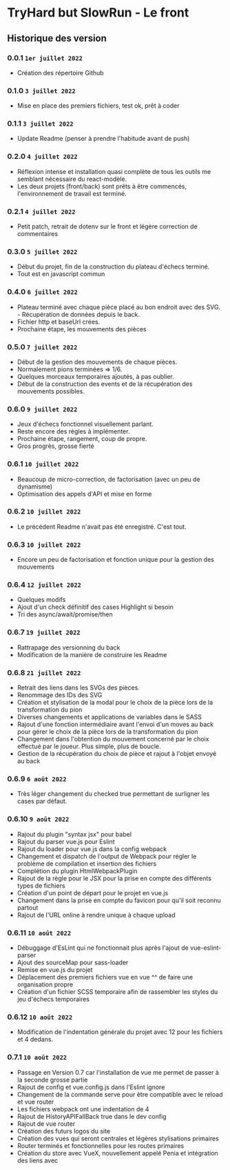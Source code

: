 # TryHard but SlowRun - Le front

## Historique des version

### 0.0.1 ```1er juillet 2022```
- Création des répertoire Github

### 0.1.0 ```3 juillet 2022```
- Mise en place des premiers fichiers, test ok, prêt à coder

### 0.1.1 ```3 juillet 2022```
- Update Readme (penser à prendre l'habitude avant de push)

### 0.2.0 ```4 juillet 2022```
- Réflexion intense et installation quasi complète de tous les outils me semblant nécessaire du react-modèle.
- Les deux projets (front/back) sont prêts à être commencés, l'environnement de travail est terminé.

### 0.2.1 ```4 juillet 2022```
- Petit patch, retrait de dotenv sur le front et légère correction de commentaires

### 0.3.0 ```5 juillet 2022```
- Début du projet, fin de la construction du plateau d'échecs terminé.
- Tout est en javascript commun

### 0.4.0 ```6 juillet 2022```
- Plateau terminé avec chaque pièce placé au bon endroit avec des SVG. - Récupération de données depuis le back.
- Fichier http et baseUrl crées.
- Prochaine étape, les mouvements des pièces

### 0.5.0 ```7 juillet 2022```
- Début de la gestion des mouvements de chaque pièces.
- Normalement pions terminées => 1/6.
- Quelques morceaux temporaires ajoutés, à pas oublier.
- Début de la construction des events et de la récupération des mouvements possibles.

### 0.6.0 ```9 juillet 2022```
- Jeux d'échecs fonctionnel visuellement parlant.
- Reste encore des règles à implémenter.
- Prochaine étape, rangement, coup de propre.
- Gros progrès, grosse fierté

### 0.6.1 ```10 juillet 2022```
- Beaucoup de micro-correction, de factorisation (avec un peu de dynamisme)
- Optimisation des appels d'API et mise en forme

### 0.6.2 ```10 juillet 2022```
- Le précédent Readme n'avait pas été enregistré. C'est tout.

### 0.6.3 ```10 juillet 2022```
- Encore un peu de factorisation et fonction unique pour la gestion des mouvements

### 0.6.4 ```12 juillet 2022```
- Quelques modifs
- Ajout d'un check définitif des cases Highlight si besoin
- Tri des async/await/promise/then

### 0.6.7 ```19 juillet 2022```
- Rattrapage des versionning du back
- Modification de la manière de construire les Readme

### 0.6.8 ```21 juillet 2022```
- Retrait des liens dans les SVGs des pièces.
- Renommage des IDs des SVG
- Création et stylisation de la modal pour le choix de la pièce lors de la transformation du pion
- Diverses changements et applications de variables dans le SASS
- Rajout d'une fonction intermédiaire avant l'envoi d'un moves au back pour gérer le choix de la pièce lors de la transformation du pion
- Changement dans l'obtention du mouvement concerné par le choix effectué par le joueur. Plus simple, plus de boucle.
- Gestion de la récupération du choix de pièce et rajout à l'objet envoyé au back

### 0.6.9 ```6 août 2022```
- Très léger changement du checked true permettant de surligner les cases par défaut.

### 0.6.10 ```9 août 2022```
- Rajout du plugin "syntax jsx" pour babel
- Rajout du parser vue.js pour Eslint
- Rajout du loader pour vue.js dans la config webpack
- Changement et dispatch de l'output de Webpack pour régler le problème de compilation et insertion des fichiers
- Complétion du plugin HtmlWebpackPlugin
- Rajout de la règle pour le JSX pour la prise en compte des différents types de fichiers
- Création d'un point de départ pour le projet en vue.js
- Changement dans la prise en compte du favicon pour qu'il soit reconnu partout
- Rajout de l'URL online à rendre unique à chaque upload

### 0.6.11 ```10 août 2022```
- Débuggage d'EsLint qui ne fonctionnait plus après l'ajout de vue-eslint-parser
- Ajout des sourceMap pour sass-loader
- Remise en vue.js du projet
- Déplacement des premiers fichiers vue en vue ^^ de faire une organisation propre
- Création d'un fichier SCSS temporaire afin de rassembler les styles du jeu d'échecs temporaires

### 0.6.12 ```10 août 2022```
- Modification de l'indentation générale du projet avec 12 pour les fichiers et 4 dedans.

### 0.7.1 ```10 août 2022```
- Passage en Version 0.7 car l'installation de vue me permet de passer à la seconde grosse partie
- Rajout de config et vue.config.js dans l'Eslint ignore
- Changement de la commande serve pour être compatible avec le reload et vue router
- Les fichiers webpack ont une indentation de 4
- Rajout de HistoryAPIFallBack true dans le dev config
- Rajout de vue router
- Création des futurs logos du site
- Création des vues qui seront centrales et légères stylisations primaires
- Router terminés et fonctionnelles pour les routes primaires
- Création du store avec VueX, nouvellement appelé Penia et intégration des liens avec